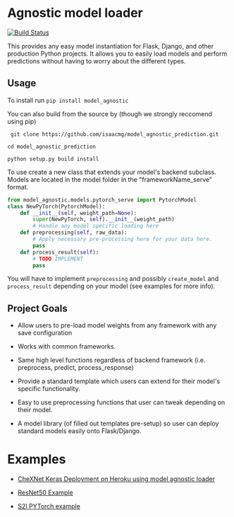 # Agnostic model loader

[![Build Status](https://travis-ci.org/isaacmg/model_agnostic_prediction.svg?branch=master)](https://travis-ci.org/isaacmg/model_agnostic_prediction)

This provides any easy model instantiation for Flask, Django, and other production Python projects.
It allows you to easily load models and perform predictions without having to worry about the different types.

## Usage 

To install run 
` pip install model_agnostic `

You can also build from the source by (though we strongly reccomend using pip)

` git clone https://github.com/isaacmg/model_agnostic_prediction.git`

`cd model_agnostic_prediction`

` python setup.py build install ` 

To use create a new class that extends your model's backend subclass. Models are located in the model folder in the "frameworkName_serve" format. 

```python 
from model_agnostic.models.pytorch_serve import PytorchModel
class NewPyTorch(PytorchModel):
    def __init__(self, weight_path=None):
        super(NewPyTorch, self).__init__(weight_path)
        # Handle any model specific loading here 
    def preprocessing(self, raw_data):
        # Apply necessary pre-processing here for your data here.
        pass
    def process_result(self):
        # TODO IMPLEMENT 
        pass

```
 You will have to implement `preprocessing` and possibly `create_model` and `process_result` depending on your model (see examples for more info).  

## Project Goals
* Allow users to pre-load model weights from any framework with any save configuration

* Works with common frameworks.

* Same high level functions regardless of backend framework (i.e. preprocess, predict, process_response)

* Provide a standard template which users can extend for their model's specific functionality.

* Easy to use preprocessing functions that user can tweak depending on their model. 

* A model library (of filled out templates pre-setup) so user can deploy standard models easily onto Flask/Django. 

# Examples 

* [CheXNet Keras Deployment on Heroku using model agnostic loader](https://github.com/isaacmg/example_keras_heroku)

* [ResNet50 Example](https://github.com/isaacmg/model_agnostic_prediction/blob/143af897897e675b5cfaff60b6d5212963f8cff8/examples2/example_keras.py#L28)

* [S2I PYTorch example](https://github.com/isaacmg/s2i_pytorch_chex)





